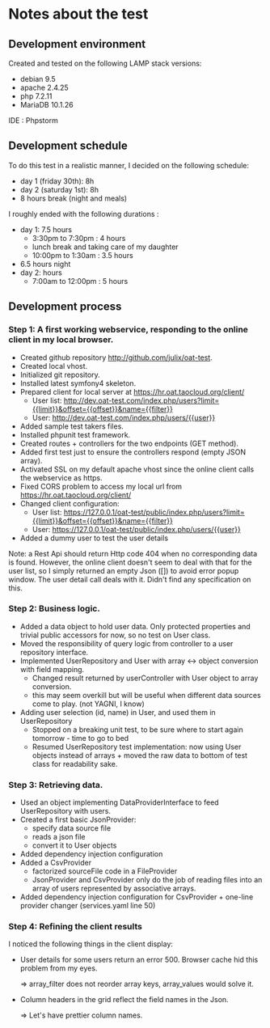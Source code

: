 # Notes about the test


## Development environment

Created and tested on the following LAMP stack versions:

- debian 9.5
- apache 2.4.25
- php 7.2.11
- MariaDB 10.1.26

IDE : Phpstorm


## Development schedule

To do this test in a realistic manner, I decided on the following schedule:

- day 1 (friday 30th): 8h
- day 2 (saturday 1st): 8h
- 8 hours break (night and meals)

I roughly ended with the following durations :

- day 1: 7.5 hours
    - 3:30pm to 7:30pm : 4 hours
    - lunch break and taking care of my daughter
    - 10:00pm to 1:30am : 3.5 hours
- 6.5 hours night
- day 2: hours
    - 7:00am to 12:00pm : 5 hours


## Development process


### Step 1: A first working webservice, responding to the online client in my local browser.

- Created github repository http://github.com/julix/oat-test.
- Created local vhost.
- Initialized git repository.
- Installed latest symfony4 skeleton.
- Prepared client for local server at https://hr.oat.taocloud.org/client/
    - User list: http://dev.oat-test.com/index.php/users?limit={{limit}}&offset={{offset}}&name={{filter}}
    - User: http://dev.oat-test.com/index.php/users/{{user}}
- Added sample test takers files.
- Installed phpunit test framework.
- Created routes + controllers for the two endpoints (GET method).
- Added first test just to ensure the controllers respond (empty JSON array).
- Activated SSL on my default apache vhost since the online client calls the webservice as https.
- Fixed CORS problem to access my local url from https://hr.oat.taocloud.org/client/
- Changed client configuration:
    - User list: https://127.0.0.1/oat-test/public/index.php/users?limit={{limit}}&offset={{offset}}&name={{filter}}
    - User: https://127.0.0.1/oat-test/public/index.php/users/{{user}}
- Added a dummy user to test the user details

Note: a Rest Api should return Http code 404 when no corresponding data is found.
However, the online client doesn't seem to deal with that for the user list, so I simply returned an empty Json ([]) to avoid error popup window.
The user detail call deals with it.
Didn't find any specification on this.


### Step 2: Business logic.

- Added a data object to hold user data. Only protected properties and trivial public accessors for now, so no test on User class.
- Moved the responsibility of query logic from controller to a user repository interface.
- Implemented UserRepository and User with array <-> object conversion with field mapping.
    - Changed result returned by userController with User object to array conversion.
    - this may seem overkill but will be useful when different data sources come to play. (not YAGNI, I know)
- Adding user selection (id, name) in User, and used them in UserRepository
    - Stopped on a breaking unit test, to be sure where to start again tomorrow - time to go to bed
    - Resumed UserRepository test implementation: now using User objects instead of arrays + moved the raw data to bottom of test class for readability sake.


### Step 3: Retrieving data.

- Used an object implementing DataProviderInterface to feed UserRepository with users.
- Created a first basic JsonProvider:
    - specify data source file
    - reads a json file
    - convert it to User objects
- Added dependency injection configuration
- Added a CsvProvider
    - factorized sourceFile code in a FileProvider
    - JsonProvider and CsvProvider only do the job of reading files into an array of users represented by associative arrays.
- Added dependency injection configuration for CsvProvider + one-line provider changer (services.yaml line 50)


### Step 4: Refining the client results

I noticed the following things in the client display:

- User details for some users return an error 500. Browser cache hid this problem from my eyes.
    
    => array_filter does not reorder array keys, array_values would solve it.

- Column headers in the grid reflect the field names in the Json.

    => Let's have prettier column names.
